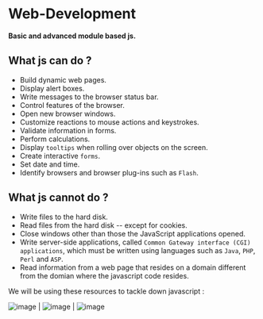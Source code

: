 # Web-Development
**Basic and advanced module based js.**

## What js can do ? 
- Build dynamic web pages.
- Display alert boxes.
- Write messages to the browser status bar.
- Control features of the browser.
- Open new browser windows.
- Customize reactions to mouse actions and keystrokes.
- Validate information in forms.
- Perform calculations.
- Display `tooltips` when rolling over objects on the screen.
- Create interactive `forms`.
- Set date and time.
- Identify browsers and browser plug-ins such as `Flash`.

## What js cannot do ? 
- Write files to the hard disk.
- Read files from the hard disk -- except for cookies.
- Close windows other than those the JavaScript applications opened.
- Write server-side applications, called `Common Gateway interface (CGI) applications`,
which must be written using languages such as `Java`, `PHP`, `Perl` and `ASP`.
- Read information from a web page that resides on a domain different from the domian where the javascript code resides.

We will be using these resources to tackle down javascript : 

![image](https://user-images.githubusercontent.com/60224159/162418457-0ff8f39c-8c13-4040-8795-289a47233628.png) | ![image](https://user-images.githubusercontent.com/60224159/162418628-894a3c88-1b5c-48eb-aa59-94ac164ea82a.png) | ![image](https://user-images.githubusercontent.com/60224159/162418795-0d4c0f28-edfd-4d14-9aa3-20c07ccd1689.png)

